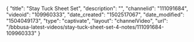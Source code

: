 {
    "title": "Stay Tuck Sheet Set",
    "description": "",
    "channelid": "111091684",
    "videoid": "109960333",
    "date_created": "1502517067",
    "date_modified": "1504049173",
    "type": "captivate",
    "layout": "channelVideo",
    "url": "\/bbbusa-latest-videos\/stay-tuck-sheet-set-4-notes\/111091684-109960333"
}